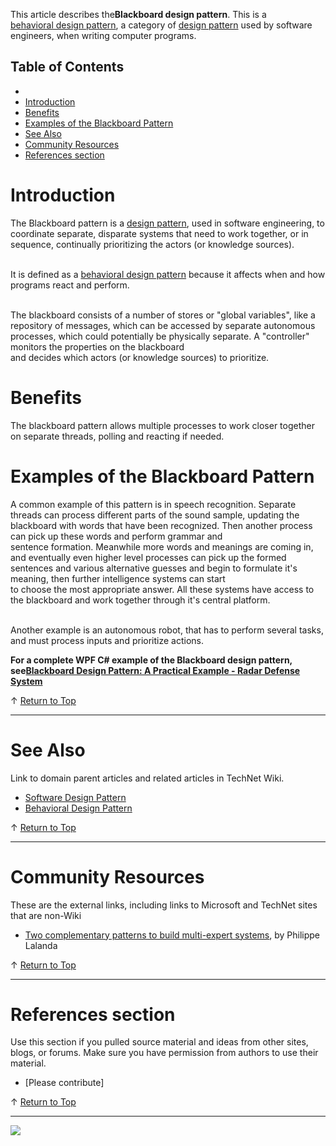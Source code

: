 
This article describes the**Blackboard design pattern**. This is a<br>[behavioral design pattern](http://social.technet.microsoft.com/wiki/contents/articles/13209.behavioural-design-pattern.aspx), a category of [design pattern](http://social.technet.microsoft.com/wiki/contents/articles/13207.software-design-pattern.aspx) used by software engineers, when writing computer programs.<br>  
  

## Table of Contents



- 
- [Introduction](#Introduction)
- [Benefits](#Benefits)
- [Examples of the Blackboard Pattern](#Examples_of_the_blackboard_pattern)
- [See Also](#See_Also)
- [Community Resources](#Community_Resources)
- [References section](#References_section)


## 

# <a name="Introduction"></a>Introduction


The Blackboard pattern is a [design pattern](http://social.technet.microsoft.com/wiki/contents/articles/13207.software-design-pattern.aspx), used in software engineering, to coordinate separate, disparate systems that need to work together, or in sequence, continually prioritizing the actors (or knowledge sources).  
  
<br>It is defined as a [behavioral design pattern](http://social.technet.microsoft.com/wiki/contents/articles/13209.behavioural-design-pattern.aspx) because it affects when and how programs react and perform.  
  
<br>The blackboard consists of a number of stores or "global variables", like a repository of messages, which can be accessed by separate autonomous processes, which could potentially be physically separate. A "controller" monitors the properties on the blackboard<br> and decides which actors (or knowledge sources) to prioritize.


# <a name="Benefits"></a>Benefits


The blackboard pattern allows multiple processes to work closer together on separate threads, polling and reacting if needed.


# <a name="Examples_of_the_blackboard_pattern"></a>Examples of the Blackboard Pattern


A common example of this pattern is in speech recognition. Separate threads can process different parts of the sound sample, updating the blackboard with words that have been recognized. Then another process can pick up these words and perform grammar and<br> sentence formation. Meanwhile more words and meanings are coming in, and eventually even higher level processes can pick up the formed sentences and various alternative guesses and begin to formulate it's meaning, then further intelligence systems can start<br> to choose the most appropriate answer. All these systems have access to the blackboard and work together through it's central platform.  
  
<br>Another example is an autonomous robot, that has to perform several tasks, and must process inputs and prioritize actions.  
  
**For a complete WPF C# example of the Blackboard design pattern, see**[**Blackboard Design Pattern: A Practical Example - Radar Defense System**](http://social.technet.microsoft.com/wiki/contents/articles/13461.blackboard-design-pattern-a-practical-example-radar-defense-system.aspx)



↑ [Return to Top](#Top)


* * *

# <a name="See_Also"></a>See Also
Link to domain parent articles and related articles in TechNet Wiki.
- [Software Design Pattern](http://social.technet.microsoft.com/wiki/contents/articles/13207.software-design-pattern.aspx)
- [Behavioral Design Pattern](http://social.technet.microsoft.com/wiki/contents/articles/13209.behavioral-design-pattern.aspx)







↑ [Return to Top](#Top)


* * *

# <a name="Community_Resources"></a>Community Resources
These are the external links, including links to Microsoft and TechNet sites that are non-Wiki
- [Two complementary patterns to build multi-expert systems](http://st-www.cs.illinois.edu/users/hanmer/PLoP-97/Proceedings/lalanda.pdf), by Philippe Lalanda<br>







↑ [Return to Top](#Top)


* * *

# <a name="References_section"></a>References section
Use this section if you pulled source material and ideas from other sites, blogs, or forums. Make sure you have permission from authors to use their material.




- [Please contribute]











↑ [Return to Top](#Top)


* * *
![ ](http://c.statcounter.com/8278708/0/13fc676e/1/)
